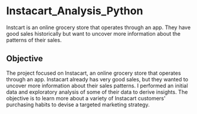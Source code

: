 # Instacart_Analysis_Python
Instcart is an online grocery store that operates through an app. They have good sales historically but want to uncover more information about the patterns of their sales.
## Objective
The project focused on Instacart, an online grocery store that operates through an app. Instacart already has very good sales, but they wanted to uncover more information about their sales patterns. I performed an initial data and exploratory analysis of some of their data to derive insights. The objective is to learn more about a variety of Instacart customers' purchasing habits to devise a targeted marketing strategy. 
